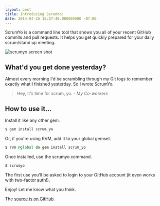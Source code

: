 ```yaml
---
layout: post
title: Introducing ScrumYo!
date: 2014-04-26 18:57:48.000000000 -07:00
---
```

ScrumYo is a command line tool that shows you all of your recent GitHub commits and pull requests. It helps you get quickly prepared for your daily scrum/stand up meeting.

![scrumyo screen shot](https://raw.githubusercontent.com/mscoutermarsh/scrum_yo/master/scrumyo_example.png)

## What'd you get done yesterday?
Almost every morning I'd be scrambling through my Git logs to remember exactly what I finished yesterday. So I wrote ScrumYo.

> Hey, it's time for scrum, yo.
> *- My Co-workers*

## How to use it...
Install it like any other gem.

```ruby
$ gem install scrum_yo
```
Or, if you're using RVM, add it to your global gemset.

```ruby
$ rvm @global do gem install scrum_yo
```

Once installed, use the scrumyo command.
```ruby
$ scrumyo
```

The first use you'll be asked to login to your GitHub account (it even works with two-factor auth!).

Enjoy! Let me know what you think.

The [source is on GitHub](https://github.com/mscoutermarsh/scrum_yo).



